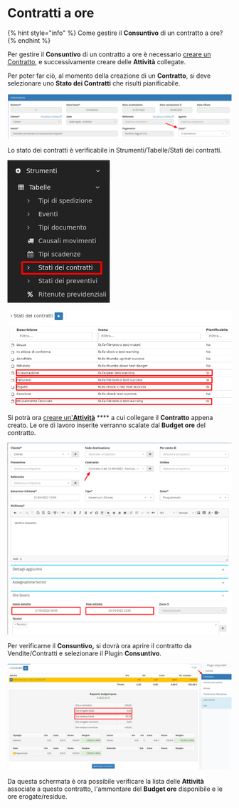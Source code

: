 # Contratti a ore

{% hint style="info" %}
Come gestire il **Consuntivo** di un contratto a ore?
{% endhint %}

Per gestire il **Consuntivo** di un contratto a ore è necessario [creare un Contratto](../modules/vendite/contratti/creazione.md), e successivamente creare delle **Attività** collegate.

Per poter far ciò, al momento della creazione di un **Contratto**, si deve selezionare uno **Stato dei Contratti** che risulti pianificabile.

![](<../.gitbook/assets/immagine (3).png>)

Lo stato dei contratti è verificabile in Strumenti/Tabelle/Stati dei contratti.

![](<../.gitbook/assets/immagine (19).png>)

![](<../.gitbook/assets/immagine (12) (1).png>)

Si potrà ora [creare un'**Attività**](../modules/attivita/creazione.md) \*\*\*\* a cui collegare il **Contratto** appena creato. Le ore di lavoro inserite verranno scalate dal **Budget ore** del contratto.

![](<../.gitbook/assets/immagine (37).png>)

Per verificarne il **Consuntivo,** si dovrà ora aprire il contratto da Vendite/Contratti e selezionare il Plugin **Consuntivo**.

![](<../.gitbook/assets/immagine (28).png>)

Da questa schermata è ora possibile verificare la lista delle **Attività** associate a questo contratto, l'ammontare del **Budget ore** disponibile e le ore erogate/residue.
